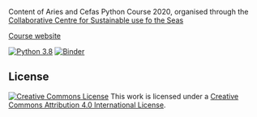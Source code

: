 Content of Aries and Cefas Python Course 2020, organised through the [Collaborative Centre for Sustainable use fo the Seas](https://www.uea.ac.uk/ccsus/) 

[Course website](<https://ueapy.github.io/pythoncourse2019>)

[![Python 3.8](https://img.shields.io/badge/python-3.8-blue.svg)]()
[![Binder](http://mybinder.org/badge.svg)](http://mybinder.org:/repo/ueapy/pythoncourse2020-materials)

## License

[![Creative Commons
License](https://i.creativecommons.org/l/by/4.0/88x31.png)](http://creativecommons.org/licenses/by/4.0/)
This work is licensed under a
[Creative Commons Attribution 4.0 International
License](http://creativecommons.org/licenses/by/4.0/).
